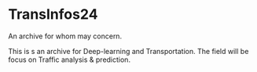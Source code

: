 # TransInfos24
An  archive for whom may concern.

This is s an archive for Deep-learning and Transportation. The field will be focus on Traffic analysis & prediction.
